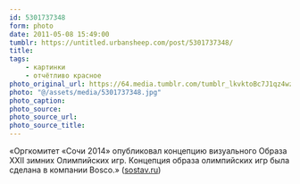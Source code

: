 ```yaml
---
id: 5301737348
form: photo
date: 2011-05-08 15:49:00
tumblr: https://untitled.urbansheep.com/post/5301737348/
title:
tags:
    - картинки
    - отчётливо красное
photo_original_url: https://64.media.tumblr.com/tumblr_lkvktoBc7J1qz4wzio1_1280.jpg
photo: "@/assets/media/5301737348.jpg"
photo_caption:
photo_source:
photo_source_url:
photo_source_title:
---
```


<p>«Оргкомитет «Сочи 2014» опубликовал концепцию визуального Образа XXII зимних Олимпийских игр. Концепция образа олимпийских игр была сделана в компании Bosco.» (<a href="http://www.sostav.ru/news/2011/04/25/cod17/">sostav.ru</a>)</p>
